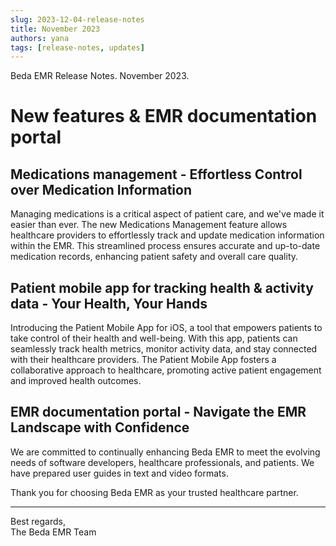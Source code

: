 ```yaml
---
slug: 2023-12-04-release-notes
title: November 2023
authors: yana
tags: [release-notes, updates]
---
```


Beda EMR Release Notes. November 2023.

# New features & EMR documentation portal

## Medications management - Effortless Control over Medication Information

Managing medications is a critical aspect of patient care, and we've made it easier than ever. The new Medications Management feature allows healthcare providers to effortlessly track and update medication information within the EMR. This streamlined process ensures accurate and up-to-date medication records, enhancing patient safety and overall care quality.

## Patient mobile app for tracking health & activity data - Your Health, Your Hands

Introducing the Patient Mobile App for iOS, a tool that empowers patients to take control of their health and well-being. With this app, patients can seamlessly track health metrics, monitor activity data, and stay connected with their healthcare providers. The Patient Mobile App fosters a collaborative approach to healthcare, promoting active patient engagement and improved health outcomes.

## EMR documentation portal - Navigate the EMR Landscape with Confidence

We are committed to continually enhancing Beda EMR to meet the evolving needs of software developers, healthcare professionals, and patients. We have prepared user guides in text and video formats.

Thank you for choosing Beda EMR as your trusted healthcare partner.

---
Best regards,  
The Beda EMR Team
